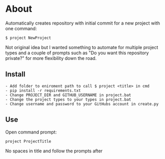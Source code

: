# About

Automatically creates repository with initial commit for a new project with one command:
```
$ project NewProject
```
Not original idea but I wanted something to automate for multiple project types and a couple of prompts such as "Do you want this repository private?" for more flexibility down the road.


## Install

```
- Add folder to eniroment path to call $ project <title> in cmd
- pip install -r requirements.txt
- Change PROJECT_DIR and GITHUB_USERNAME in project.bat
- Change the project types to your types in project.bat
- Change username and password to your GitHubs account in create.py
```

## Use

Open command prompt:

```
project ProjectTitle
```

No spaces in title and follow the prompts after
